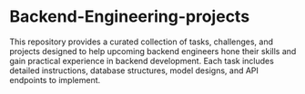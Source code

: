 # Backend-Engineering-projects
This repository provides a curated collection of tasks, challenges, and projects designed to help upcoming backend engineers hone their skills and gain practical experience in backend development. Each task includes detailed instructions, database structures, model designs, and API endpoints to implement.
